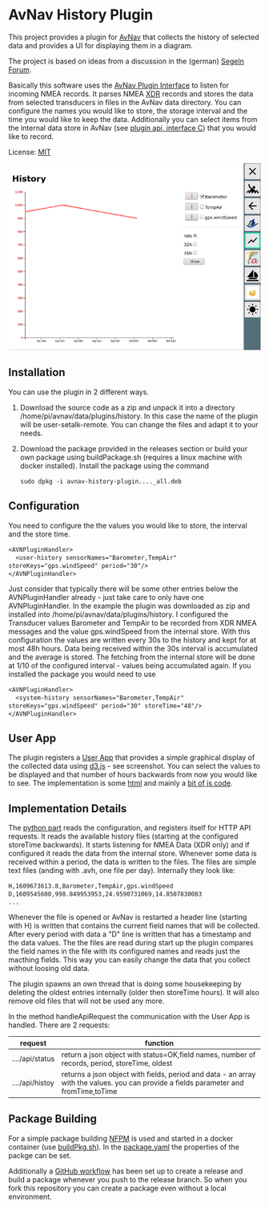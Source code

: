 AvNav History Plugin
===========================

This project provides a plugin for [AvNav](https://www.wellenvogel.net/software/avnav/docs/beschreibung.html?lang=en) that collects the history of selected data and provides a UI for displaying them in a diagram.

The project is based on ideas from a discussion in the (german) [Segeln Forum](https://www.segeln-forum.de/board194-boot-technik/board35-elektrik-und-elektronik/board195-open-boat-projects-org/p2243721-arduino-nmea0183-barometer/#post2243721).

Basically this software uses the [AvNav Plugin Interface](https://www.wellenvogel.net/software/avnav/docs/hints/plugins.html?lang=en)
to listen for incoming NMEA records. It parses NMEA [XDR](https://gpsd.gitlab.io/gpsd/NMEA.html#_xdr_transducer_measurement) records
and stores the data from selected transducers in files in the AvNav data directory. You can configure the names you would like to store, 
the storage interval and the time you would like to keep the data.
Additionally you can select items from the internal data store in AvNav (see [plugin api, interface C](https://www.wellenvogel.net/software/avnav/docs/hints/plugins.html?lang=en#h2:pluginpy)) 
that you would like to record. 

License: [MIT](LICENSE.md)

![ScreenShot](doc/Screenshot.png)

Installation
------------
You can use the plugin in 2 different ways.
1.  Download the source code as a zip and unpack it into a directory /home/pi/avnav/data/plugins/history.
    In this case the name of the plugin will be user-setalk-remote. You can change the files and adapt it to your needs.

1.  Download the package provided in the releases section or build your own package using buildPackage.sh (requires a linux machine with docker installed). Install the package using the command
    ```
    sudo dpkg -i avnav-history-plugin...._all.deb
    ```

Configuration
-------------
You need to configure the the values you would like to store, the interval and the store time.
```
<AVNPluginHandler>
  <user-history sensorNames="Barometer,TempAir" storeKeys="gps.windSpeed" period="30"/>
</AVNPluginHandler>
```
Just consider that typically there will be some other entries below the AVNPluginHandler already - just take care to only have one AVNPluginHandler.
In the example the plugin was downloaded as zip and installed into /home/pi/avnav/data/plugins/history.
I configured the Transducer values Barometer and TempAir to be recorded from XDR NMEA messages and the value gps.windSpeed from the internal store.
With this configuration the values are written every 30s to the history and kept for at most 48h hours. 
Data being received within the 30s interval is accumulated and the average is stored.
The fetching from the internal store will be done at 1/10 of the configured interval - values being accumulated again.
If you installed the package you would need to use
```
<AVNPluginHandler>
  <system-history sensorNames="Barometer,TempAir" storeKeys="gps.windSpeed" period="30" storeTime="48"/>
</AVNPluginHandler>
```
User App
--------
The plugin registers a [User App](https://www.wellenvogel.net/software/avnav/docs/userdoc/addonconfigpage.html?lang=en#h1:ConfigurationofUserApps)
that provides a simple graphical display of the collected data using [d3.js](https://d3js.org/) - see screenshot.
You can select the values to be displayed and that number of hours backwards from now you would like to see.
The implementation is some [html](index.html) and mainly a [bit of js code](index.js). 

Implementation Details
----------------------

The [python part](plugin.py) reads the configuration, and registers itself for HTTP API requests.
It reads the available history files (starting at the configured storeTime backwards).
It starts listening for NMEA Data (XDR only) and if configured it reads the data from the internal store.
Whenever some data is received within a period, the data is written to the files.
The files are simple text files (anding with .avh, one file per day). Internally they look like:
```
H,1609673613.8,Barometer,TempAir,gps.windSpeed
D,1609545600,998.849953953,24.9590731069,14.8507830083
...
```
Whenever the file is opened or AvNav is restarted a header line (starting with H) is written that contains the current field names that will be collected.
After every period with data a "D" line is written that has a timestamp and the data values.
The the files are read during start up the plugin compares the field names in the file with its configured names and reads 
just the macthing fields. This way you can easily change the data that you collect without loosing old data.
  
The plugin spawns an own thread that is doing some housekeeping by deleting the oldest entries internally (older then storeTime hours).
It will also remove old files that will not be used any more.
 
In the method handleApiRequest the communication with the User App is handled. There are 2 requests:

request | function
--------|---------
..../api/status | return a json object with status=OK,field names, number of records, period, storeTime, oldest
..../api/histoy | returns a json object with fields, period and data - an array with the values. you can provide a fields parameter and fromTime,toTime
              

Package Building
----------------
For a simple package building [NFPM](https://nfpm.goreleaser.com/) is used and started in a docker container (use [buildPkg.sh](buildPkg.sh)). In the [package.yaml](package.yaml) the properties of the packge can be set. 

Additionally a [GitHub workflow](.github/workflows/createPackage.yml) has been set up to create a release and build a package whenever you push to the release branch.
So when you fork this repository you can create a package even without a local environment.